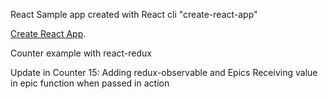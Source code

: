 React Sample app created with React cli "create-react-app"


[Create React App](https://github.com/facebookincubator/create-react-app).

Counter example with react-redux

Update in Counter 15:
Adding redux-observable and Epics
Receiving value in epic function when passed in action 
